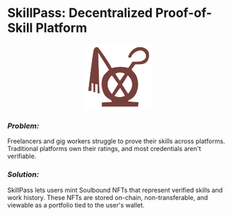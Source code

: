 # SkillPass: Decentralized Proof-of-Skill Platform
<div align="center">
  <img 
    src="https://raw.githubusercontent.com/me0hharryy/SkillPass/main/public/vite.svg" 
    width="150" 
    alt="Vite Logo"
  >
</div>

### _Problem:_
Freelancers and gig workers struggle to prove their skills across platforms. Traditional platforms own their ratings, and most credentials aren't verifiable.

### _Solution:_
SkillPass lets users mint Soulbound NFTs that represent verified skills and work history. These NFTs are stored on-chain, non-transferable, and viewable as a portfolio tied to the user's wallet.


